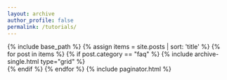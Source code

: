 ```yaml
---
layout: archive
author_profile: false
permalink: /tutorials/
---
```


{% include base_path %}
{% assign items = site.posts | sort: 'title' %}
{% for post in items %}
{% if post.category == "faq" %}
  {% include archive-single.html type="grid" %}      
{% endif %}
{% endfor %}
{% include paginator.html %}
